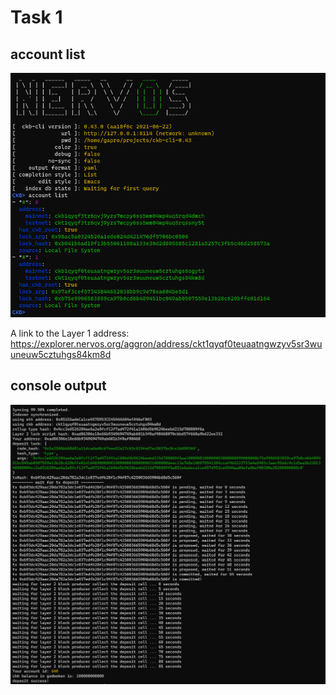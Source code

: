 # Task 1

## account list
![account list](./acc_list.png)

A link to the Layer 1 address: https://explorer.nervos.org/aggron/address/ckt1qyqf0teuaatngwzyv5sr3wuuneuw5cztuhgs84km8d

## console output
![console output](./layer2.png)
